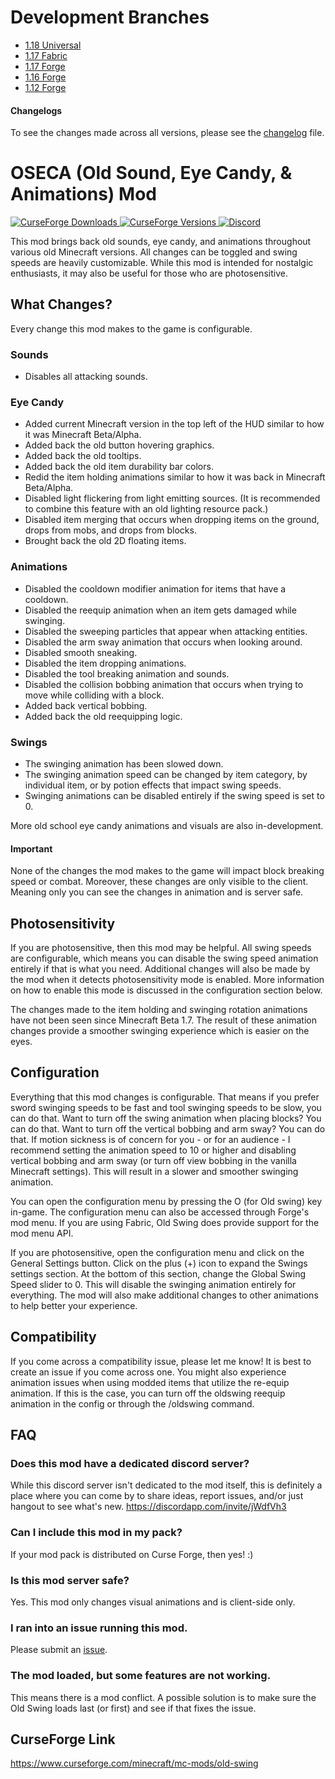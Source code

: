 # Development Branches
- [1.18 Universal](https://github.com/Adrenix/OldSwing/tree/1.18)
- [1.17 Fabric](https://github.com/Adrenix/OldSwing/tree/Fabric-1.17)
- [1.17 Forge](https://github.com/Adrenix/OldSwing/tree/Forge-1.17)
- [1.16 Forge](https://github.com/Adrenix/OldSwing/tree/1.16.5)
- [1.12 Forge](https://github.com/Adrenix/OldSwing/tree/1.12.2)

#### Changelogs
To see the changes made across all versions, please see the [changelog](https://github.com/Adrenix/OldSwing/blob/master/changelog.md) file.

# OSECA (Old Sound, Eye Candy, & Animations) Mod 
[
![CurseForge Downloads](http://cf.way2muchnoise.eu/old-swing.svg)
![CurseForge Versions](http://cf.way2muchnoise.eu/versions/old-swing.svg)
](https://www.curseforge.com/minecraft/mc-mods/old-swing)
[
![Discord](https://img.shields.io/discord/452988045252100107?label=Discord)
](https://discordapp.com/invite/jWdfVh3)

This mod brings back old sounds, eye candy, and animations throughout various old Minecraft versions. All changes can be toggled and swing speeds are heavily customizable. While this mod is intended for nostalgic enthusiasts, it may also be useful for those who are photosensitive.

## What Changes?
Every change this mod makes to the game is configurable.

### Sounds
- Disables all attacking sounds.
 
### Eye Candy
- Added current Minecraft version in the top left of the HUD similar to how it was Minecraft Beta/Alpha.
- Added back the old button hovering graphics.
- Added back the old tooltips.
- Added back the old item durability bar colors.
- Redid the item holding animations similar to how it was back in Minecraft Beta/Alpha.
- Disabled light flickering from light emitting sources. (It is recommended to combine this feature with an old lighting resource pack.)
- Disabled item merging that occurs when dropping items on the ground, drops from mobs, and drops from blocks.
- Brought back the old 2D floating items.
 

### Animations
- Disabled the cooldown modifier animation for items that have a cooldown.
- Disabled the reequip animation when an item gets damaged while swinging.
- Disabled the sweeping particles that appear when attacking entities.
- Disabled the arm sway animation that occurs when looking around.
- Disabled smooth sneaking.
- Disabled the item dropping animations.
- Disabled the tool breaking animation and sounds.
- Disabled the collision bobbing animation that occurs when trying to move while colliding with a block.
- Added back vertical bobbing.
- Added back the old reequipping logic.
 

### Swings
- The swinging animation has been slowed down.
- The swinging animation speed can be changed by item category, by individual item, or by potion effects that impact swing speeds.
- Swinging animations can be disabled entirely if the swing speed is set to 0.
 

More old school eye candy animations and visuals are also in-development.

#### Important
None of the changes the mod makes to the game will impact block breaking speed or combat. Moreover, these changes are only visible to the client. Meaning only you can see the changes in animation and is server safe.

## Photosensitivity
If you are photosensitive, then this mod may be helpful. All swing speeds are configurable, which means you can disable the swing speed animation entirely if that is what you need. Additional changes will also be made by the mod when it detects photosensitivity mode is enabled. More information on how to enable this mode is discussed in the configuration section below.

The changes made to the item holding and swinging rotation animations have not been seen since Minecraft Beta 1.7. The result of these animation changes provide a smoother swinging experience which is easier on the eyes.

## Configuration
Everything that this mod changes is configurable. That means if you prefer sword swinging speeds to be fast and tool swinging speeds to be slow, you can do that. Want to turn off the swing animation when placing blocks? You can do that. Want to turn off the vertical bobbing and arm sway? You can do that. If motion sickness is of concern for you - or for an audience - I recommend setting the animation speed to 10 or higher and disabling vertical bobbing and arm sway (or turn off view bobbing in the vanilla Minecraft settings). This will result in a slower and smoother swinging animation.

You can open the configuration menu by pressing the O (for Old swing) key in-game. The configuration menu can also be accessed through Forge's mod menu. If you are using Fabric, Old Swing does provide support for the mod menu API.

If you are photosensitive, open the configuration menu and click on the General Settings button. Click on the plus (+) icon to expand the Swings settings section. At the bottom of this section, change the Global Swing Speed slider to 0. This will disable the swinging animation entirely for everything. The mod will also make additional changes to other animations to help better your experience.

## Compatibility
If you come across a compatibility issue, please let me know! It is best to create an issue if you come across one. You might also experience animation issues when using modded items that utilize the re-equip animation. If this is the case, you can turn off the oldswing reequip animation in the config or through the /oldswing command.

## FAQ
### Does this mod have a dedicated discord server?
While this discord server isn't dedicated to the mod itself, this is definitely a place where you can come by to share ideas, report issues, and/or just hangout to see what's new.
https://discordapp.com/invite/jWdfVh3

### Can I include this mod in my pack?
If your mod pack is distributed on Curse Forge, then yes! :)

### Is this mod server safe?
Yes. This mod only changes visual animations and is client-side only.

### I ran into an issue running this mod.
Please submit an [issue](https://github.com/Adrenix/OldSwing/issues).

### The mod loaded, but some features are not working.
This means there is a mod conflict. A possible solution is to make sure the Old Swing loads last (or first) and see if that fixes the issue.

## CurseForge Link
https://www.curseforge.com/minecraft/mc-mods/old-swing
